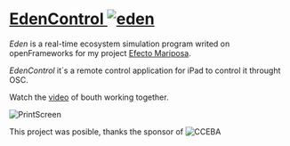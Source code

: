 # [EdenControl ![eden](http://patriciogonzalezvivo.com/2011/eden/thumb.jpg)](http://patriciogonzalezvivo.com/2011/eden/) #

_Eden_ is a real-time ecosystem simulation program writed on openFrameworks for my project [Efecto Mariposa](http://patriciogonzalezvivo.com/butterfly.html "Efecto Mariposa").

_EdenControl_ it´s a remote control application for iPad to control it throught OSC.

Watch the [video](http://vimeo.com/31940579) of bouth working together.

![PrintScreen](http://lamola.com.ar/Imagenes_Trabajos/app/02-ipad.jpg)

This project was posible, thanks the sponsor of ![CCEBA](http://patriciogonzalezvivo.com/cceba.png)
